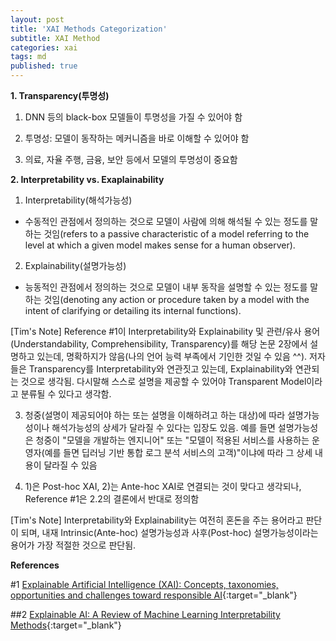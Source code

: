 ```yaml
---
layout: post
title: 'XAI Methods Categorization'
subtitle: XAI Method
categories: xai
tags: md
published: true
---
```

**1. Transparency(투명성)**

1) DNN 등의 black-box 모델들이 투명성을 가질 수 있어야 함

2) 투명성: 모델이 동작하는 메커니즘을 바로 이해할 수 있어야 함

3) 의료, 자율 주행, 금융, 보안 등에서 모델의 투명성이 중요함

**2. Interpretability vs. Exaplainability**

1) Interpretability(해석가능성)
- 수동적인 관점에서 정의하는 것으로 모델이 사람에 의해 해석될 수 있는 정도를 말하는 것임(refers to a passive characteristic of a model referring to the level at which a given model makes sense for a human observer).

2) Explainability(설명가능성)
- 능동적인 관점에서 정의하는 것으로 모델이 내부 동작을 설명할 수 있는 정도를 말하는 것임(denoting any action or procedure taken by a model with the intent of clarifying or detailing its internal functions).

[Tim's Note] Reference #1이 Interpretability와 Explainability 및 관련/유사 용어(Understandability, Comprehensibility, Transparency)를 해당 논문 2장에서 설명하고 있는데, 명확하지가 않음(나의 언어 능력 부족에서 기인한 것일 수 있음 ^^). 저자들은 Transparency를 Interpretability와 연관짓고 있는데, Explainability와 연관되는 것으로 생각됨. 다시말해 스스로 설명을 제공할 수 있어야 Transparent Model이라고 분류될 수 있다고 생각함.

3) 청중(설명이 제공되어야 하는 또는 설명을 이해하려고 하는 대상)에 따라 설명가능성이나 해석가능성의 상세가 달라질 수 있다는 입장도 있음. 예를 들면 설명가능성은 청중이 "모델을 개발하는 엔지니어" 또는 "모델이 적용된 서비스를 사용하는 운영자(예를 들면 딥러닝 기반 통합 로그 분석 서비스의 고객)"이냐에 따라 그 상세 내용이 달라질 수 있음

4) 1)은 Post-hoc XAI, 2)는 Ante-hoc XAI로 연결되는 것이 맞다고 생각되나, Reference #1은 2.2의 결론에서 반대로 정의함

[Tim's Note] Interpretability와 Explainability는 여전히 혼돈을 주는 용어라고 판단이 되며, 내재 Intrinsic(Ante-hoc) 설명가능성과 사후(Post-hoc) 설명가능성이라는 용어가 가장 적절한 것으로 판단됨.

**References**

#1 [Explainable Artificial Intelligence (XAI): Concepts, taxonomies, opportunities and challenges toward responsible AI](https://arxiv.org/pdf/1910.10045.pdf){:target="_blank"}
  
##2 [Explainable AI: A Review of Machine Learning Interpretability Methods](https://www.mdpi.com/1099-4300/23/1/18){:target="_blank"}